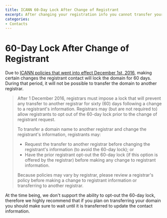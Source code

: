 ```yaml
---
title: ICANN 60-Day Lock After Change of Registrant
excerpt: After changing your registration info you cannot transfer your domain for sixty days.
categories:
- Contacts
---
```


# 60-Day Lock After Change of Registrant

Due to [ICANN policies that went into effect December 1st, 2016](https://www.icann.org/resources/pages/ownership-2013-05-03-en), making certain changes the registrant contact will lock the domain for 60 days. During that period, it will not be possible to transfer the domain to another registrar.

> After 1 December 2016, registrars must impose a lock that will prevent any transfer to another registrar for sixty (60) days following a change to a registrant's information. Registrars may (but are not required to) allow registrants to opt out of the 60-day lock prior to the change of registrant request.
>
> To transfer a domain name to another registrar and change the registrant's information, registrants may:
>
> - Request the transfer to another registrar before changing the registrant's information (to avoid the 60-day lock); or
> - Have the prior registrant opt-out the 60-day lock (if this option is offered by the registrar) before making any change to registrant information.
>
> Because policies may vary by registrar, please review a registrar's policy before making a change to registrant information or transferring to another registrar.

At the time being, we don't support the ability to opt-out the 60-day lock, therefore we highly recommend that if you plan on transferring your domain you should make sure to wait until it is transferred to update the contact information.
